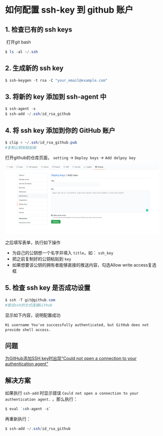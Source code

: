 # 如何配置 ssh-key 到 github 账户

## 1. 检查已有的 ssh keys

​		打开git bash

```powershell
$ ls -al ~/.ssh
```

## 2. 生成新的 ssh key

```powershell
$ ssh-keygen -t rsa -C "your_email@example.com"
```

## 3. 将新的 key 添加到 ssh-agent 中

```powershell
$ ssh-agent -s
$ ssh-add ~/.ssh/id_rsa_github
```

## 4. 将 ssh key 添加到你的 GitHub 账户

```powershell
$ clip < ~/.ssh/id_rsa_github.pub
#复制公钥到粘贴板
```

   打开github的仓库页面， `setting` -> `Deploy keys` -> `Add delpoy key` 

![image-20200730053622364](../image/image-20200730053622364.png)

之后填写表单，执行如下操作

- 为自己的公钥想一个名字并填入 `title`，如： `ssh_key` 
- 把之前复制好的公钥粘贴到 `key`
- 如果想要该公钥的拥有者能够直接的推送内容，勾选Allow write access复选框

## 5. 检查 ssh key 是否成功设置

```powershell
$ ssh -T git@github.com
#尝试ssh的方式连接Github
```

显示如下内容，说明配置成功

```
Hi username You've successfully authenticated, but GitHub does not provide shell access.
```



## 问题

[为GitHub添加SSH key时出现“Could not open a connection to your authentication agent”](https://www.cnblogs.com/Security-Darren/p/4106328.html)

## 解决方案

如果执行 `ssh-add` 时显示错误 `Could not open a connection to your authentication agent.` ，那么执行：

```powershell
$ eval `ssh-agent -s`
```

再重新执行：

```powershell
$ ssh-add ~/.ssh/id_rsa_github
```

